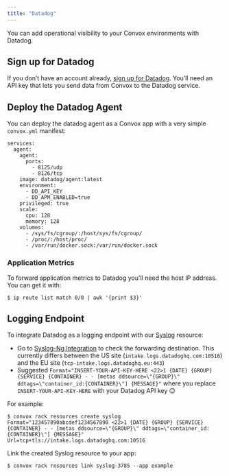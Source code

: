 ```yaml
---
title: "Datadog"
---
```


You can add operational visibility to your Convox environments with Datadog.

## Sign up for Datadog

If you don’t have an account already, [sign up for Datadog](https://app.datadoghq.com/signup). You’ll need an API key that lets you send data from Convox to the Datadog service.

## Deploy the Datadog Agent

You can deploy the datadog agent as a Convox app with a very simple `convox.yml` manifest:

```
services:
  agent:
    agent:
      ports:
        - 8125/udp
        - 8126/tcp
    image: datadog/agent:latest
    environment:
      - DD_API_KEY
      - DD_APM_ENABLED=true
    privileged: true
    scale:
      cpu: 128
      memory: 128
    volumes:
      - /sys/fs/cgroup/:/host/sys/fs/cgroup/
      - /proc/:/host/proc/
      - /var/run/docker.sock:/var/run/docker.sock
```

### Application Metrics

To forward application metrics to Datadog you'll need the host IP address. You can get it with:

    $ ip route list match 0/0 | awk '{print $3}'

## Logging Endpoint

To integrate Datadog as a logging endpoint with our [Syslog](/deployment/syslogs) resource:

  * Go to [Syslog-Ng Integration](https://docs.datadoghq.com/integrations/syslog_ng/?tab=datadogussite) to check the forwarding destination.  This currently differs between the US site (`intake.logs.datadoghq.com:10516`) and the EU site (`tcp-intake.logs.datadoghq.eu:443`)
  * Suggested `Format="INSERT-YOUR-API-KEY-HERE <22>1 {DATE} {GROUP} {SERVICE} {CONTAINER} - - [metas ddsource=\"{GROUP}\" ddtags=\"container_id:{CONTAINER}\"] {MESSAGE}"` where you replace `INSERT-YOUR-API-KEY-HERE` with your Datadog API key 😉

For example:

    $ convox rack resources create syslog Format="123457890abcdef1234567890 <22>1 {DATE} {GROUP} {SERVICE} {CONTAINER} - - [metas ddsource=\"{GROUP}\" ddtags=\"container_id:{CONTAINER}\"] {MESSAGE}" Url=tcp+tls://intake.logs.datadoghq.com:10516

Link the created Syslog resource to your app:

    $ convox rack resources link syslog-3785 --app example
